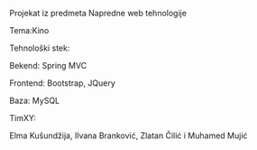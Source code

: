 Projekat iz predmeta Napredne web tehnologije

Tema:Kino

Tehnološki stek:

Bekend: Spring MVC

Frontend: Bootstrap, JQuery 

Baza: MySQL

TimXY:

Elma Kušundžija, Ilvana Branković, Zlatan Čilić i Muhamed Mujić

